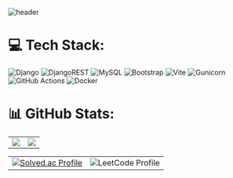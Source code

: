 ![header](https://capsule-render.vercel.app/api?type=venom&color=0:0D47A1,100:42A5F5&height=150&section=header&text=%20Django%20Developer&fontColor=0A1A2F&fontSize=56&fontAlign=50&fontAlignY=35)



# 💻 Tech Stack:
![Django](https://img.shields.io/badge/django-%23092E20.svg?style=for-the-badge&logo=django&logoColor=white) ![DjangoREST](https://img.shields.io/badge/DJANGO-REST-ff1709?style=for-the-badge&logo=django&logoColor=white&color=ff1709&labelColor=gray) ![MySQL](https://img.shields.io/badge/mysql-4479A1.svg?style=for-the-badge&logo=mysql&logoColor=white) ![Bootstrap](https://img.shields.io/badge/bootstrap-%238511FA.svg?style=for-the-badge&logo=bootstrap&logoColor=white) ![Vite](https://img.shields.io/badge/vite-%23646CFF.svg?style=for-the-badge&logo=vite&logoColor=white) ![Gunicorn](https://img.shields.io/badge/gunicorn-%298729.svg?style=for-the-badge&logo=gunicorn&logoColor=white) ![GitHub Actions](https://img.shields.io/badge/github%20actions-%232671E5.svg?style=for-the-badge&logo=githubactions&logoColor=white) ![Docker](https://img.shields.io/badge/docker-%230db7ed.svg?style=for-the-badge&logo=docker&logoColor=white)

# 📊 GitHub Stats:

<div align="center">
  <table>
    <tr>
      <td>
        <img src="https://github-readme-stats.vercel.app/api?username=streqmin&theme=transparent&hide_border=true&include_all_commits=true&count_private=true" />
      </td>
      <td>
        <img src="https://github-readme-stats.vercel.app/api/top-langs/?username=streqmin&theme=transparent&hide_border=true&include_all_commits=true&count_private=true&layout=compact" />
      </td>
    </tr>
  </table><table align="center">
  <tr>
    <td align="center">
      <a href="https://solved.ac/ssangttuce/">
        <img src="http://mazassumnida.wtf/api/v2/generate_badge?boj=ssangttuce" alt="Solved.ac Profile" />
      </a>
    </td>
    <td align="center">
      <img src="https://leetcard.jacoblin.cool/ssangttuce?site=us" alt="LeetCode Profile" />
    </td>
  </tr>
</table>

</div>




<!-- Proudly created with GPRM ( https://gprm.itsvg.in ) -->

